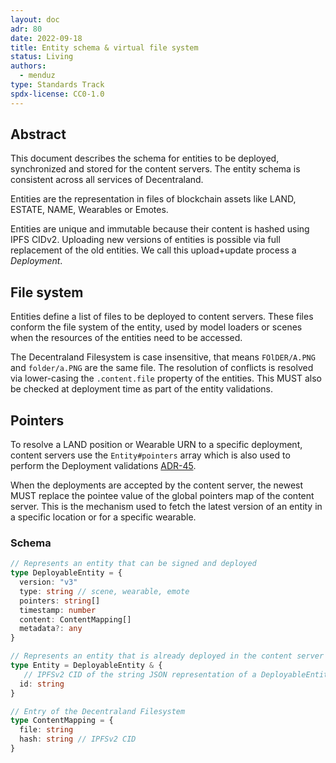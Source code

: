 ```yaml
---
layout: doc
adr: 80
date: 2022-09-18
title: Entity schema & virtual file system
status: Living
authors:
  - menduz
type: Standards Track
spdx-license: CC0-1.0
---
```


## Abstract

This document describes the schema for entities to be deployed, synchronized and stored for the content servers. The entity schema is consistent across all services of Decentraland.

Entities are the representation in files of blockchain assets like LAND, ESTATE, NAME, Wearables or Emotes.

Entities are unique and immutable because their content is hashed using IPFS CIDv2. Uploading new versions of entities is possible via full replacement of the old entities. We call this upload+update process a _Deployment_.

## File system

Entities define a list of files to be deployed to content servers. These files conform the file system of the entity, used by model loaders or scenes when the resources of the entities need to be accessed.

The Decentraland Filesystem is case insensitive, that means `FOlDER/A.PNG` and `folder/a.PNG` are the same file. The resolution of conflicts is resolved via lower-casing the `.content.file` property of the entities. This MUST also be checked at deployment time as part of the entity validations.

## Pointers

To resolve a LAND position or Wearable URN to a specific deployment, content servers use the `Entity#pointers` array which is also used to perform the Deployment validations [ADR-45](/adr/ADR-45).

When the deployments are accepted by the content server, the newest MUST replace the pointee value of the global pointers map of the content server. This is the mechanism used to fetch the latest version of an entity in a specific location or for a specific wearable.

### Schema

```typescript
// Represents an entity that can be signed and deployed
type DeployableEntity = {
  version: "v3"
  type: string // scene, wearable, emote
  pointers: string[]
  timestamp: number
  content: ContentMapping[]
  metadata?: any
}

// Represents an entity that is already deployed in the content server
type Entity = DeployableEntity & {
   // IPFSv2 CID of the string JSON representation of a DeployableEntity
  id: string
}

// Entry of the Decentraland Filesystem
type ContentMapping = {
  file: string
  hash: string // IPFSv2 CID
}
```

